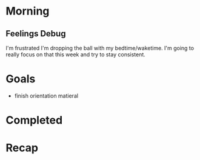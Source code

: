 # Morning
## Feelings Debug
I'm frustrated I'm dropping the ball with my bedtime/waketime. I'm going to really focus on that this week and try to stay consistent. 
# Goals
- finish orientation matieral
# Completed
# Recap
